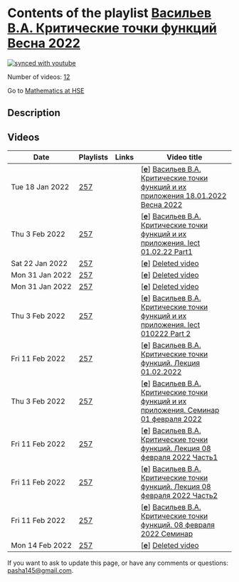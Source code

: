# Contents of the playlist [Васильев В.А. Критические точки функций Весна 2022](https://www.youtube.com/playlist?list=PLq3E5oubNNoA7aFULvfUhqowZybBQg5-P)

[![synced with youtube](https://img.shields.io/github/last-commit/mathphysschool/mathphysschool.github.io/autoupdate1?label=synced%20with%20youtube)](https://github.com/mathphysschool/mathphysschool.github.io/commits/autoupdate1)

Number of videos: [12](#videos)

Go to [Mathematics at HSE](../README.md)

## Description



## Videos

|Date|Playlists|Links|Video title|
|---|---|---|---|
| Tue&nbsp;18&nbsp;Jan&nbsp;2022 | [257](../playlists/257 "Васильев В.А. Критические точки функций Весна 2022") |  | [[**e**](https://studio.youtube.com/video/9lUdmMqdnr0/edit "Edit")] [Васильев В.А. Критические точки функций и их приложения  18.01.2022 Весна 2022](https://www.youtube.com/watch?v=9lUdmMqdnr0&list=PLq3E5oubNNoA7aFULvfUhqowZybBQg5-P) |
| Thu&nbsp;3&nbsp;Feb&nbsp;2022 | [257](../playlists/257 "Васильев В.А. Критические точки функций Весна 2022") |  | [[**e**](https://studio.youtube.com/video/U-wrIKvgbTI/edit "Edit")] [Васильев В.А. Критические точки функций и их приложения. lect 01.02.22 Part1](https://www.youtube.com/watch?v=U-wrIKvgbTI&list=PLq3E5oubNNoA7aFULvfUhqowZybBQg5-P) |
| Sat&nbsp;22&nbsp;Jan&nbsp;2022 | [257](../playlists/257 "Васильев В.А. Критические точки функций Весна 2022") |  | [[**e**](https://studio.youtube.com/video/ymeiu1-DIP8/edit "Edit")] [Deleted video](https://www.youtube.com/watch?v=ymeiu1-DIP8&list=PLq3E5oubNNoA7aFULvfUhqowZybBQg5-P "This video is unavailable.") |
| Mon&nbsp;31&nbsp;Jan&nbsp;2022 | [257](../playlists/257 "Васильев В.А. Критические точки функций Весна 2022") |  | [[**e**](https://studio.youtube.com/video/cRLX8fNSUdQ/edit "Edit")] [Deleted video](https://www.youtube.com/watch?v=cRLX8fNSUdQ&list=PLq3E5oubNNoA7aFULvfUhqowZybBQg5-P "This video is unavailable.") |
| Mon&nbsp;31&nbsp;Jan&nbsp;2022 | [257](../playlists/257 "Васильев В.А. Критические точки функций Весна 2022") |  | [[**e**](https://studio.youtube.com/video/5M88tskfqbQ/edit "Edit")] [Deleted video](https://www.youtube.com/watch?v=5M88tskfqbQ&list=PLq3E5oubNNoA7aFULvfUhqowZybBQg5-P "This video is unavailable.") |
| Thu&nbsp;3&nbsp;Feb&nbsp;2022 | [257](../playlists/257 "Васильев В.А. Критические точки функций Весна 2022") |  | [[**e**](https://studio.youtube.com/video/nVjHz0p_uaw/edit "Edit")] [Васильев В.А. Критические точки функций и их приложения. lect 010222 Part 2](https://www.youtube.com/watch?v=nVjHz0p_uaw&list=PLq3E5oubNNoA7aFULvfUhqowZybBQg5-P) |
| Fri&nbsp;11&nbsp;Feb&nbsp;2022 | [257](../playlists/257 "Васильев В.А. Критические точки функций Весна 2022") |  | [[**e**](https://studio.youtube.com/video/gl_Shd6RjF8/edit "Edit")] [Васильев В.А. Критические точки функций. Лекция 01.02.2022](https://www.youtube.com/watch?v=gl_Shd6RjF8&list=PLq3E5oubNNoA7aFULvfUhqowZybBQg5-P) |
| Thu&nbsp;3&nbsp;Feb&nbsp;2022 | [257](../playlists/257 "Васильев В.А. Критические точки функций Весна 2022") |  | [[**e**](https://studio.youtube.com/video/bhLrW39adhY/edit "Edit")] [Васильев В.А. Критические точки функций и их приложения. Семинар 01 февраля 2022](https://www.youtube.com/watch?v=bhLrW39adhY&list=PLq3E5oubNNoA7aFULvfUhqowZybBQg5-P) |
| Fri&nbsp;11&nbsp;Feb&nbsp;2022 | [257](../playlists/257 "Васильев В.А. Критические точки функций Весна 2022") |  | [[**e**](https://studio.youtube.com/video/dB30fgk2Ayk/edit "Edit")] [Васильев В.А. Критические точки функций. Лекция 08 февраля 2022 Часть1](https://www.youtube.com/watch?v=dB30fgk2Ayk&list=PLq3E5oubNNoA7aFULvfUhqowZybBQg5-P) |
| Fri&nbsp;11&nbsp;Feb&nbsp;2022 | [257](../playlists/257 "Васильев В.А. Критические точки функций Весна 2022") |  | [[**e**](https://studio.youtube.com/video/zZkkJX6MQdY/edit "Edit")] [Васильев В.А. Критические точки функций. Лекция 08 февраля 2022 Часть2](https://www.youtube.com/watch?v=zZkkJX6MQdY&list=PLq3E5oubNNoA7aFULvfUhqowZybBQg5-P) |
| Fri&nbsp;11&nbsp;Feb&nbsp;2022 | [257](../playlists/257 "Васильев В.А. Критические точки функций Весна 2022") |  | [[**e**](https://studio.youtube.com/video/hs7f5LfMcKw/edit "Edit")] [Васильев В.А. Критические точки функций.  08 февраля 2022 Семинар](https://www.youtube.com/watch?v=hs7f5LfMcKw&list=PLq3E5oubNNoA7aFULvfUhqowZybBQg5-P) |
| Mon&nbsp;14&nbsp;Feb&nbsp;2022 | [257](../playlists/257 "Васильев В.А. Критические точки функций Весна 2022") |  | [[**e**](https://studio.youtube.com/video/ZcL71iluw1s/edit "Edit")] [Deleted video](https://www.youtube.com/watch?v=ZcL71iluw1s&list=PLq3E5oubNNoA7aFULvfUhqowZybBQg5-P "This video is unavailable.") |


 If you want to ask to update this page, or have any comments or questions: <pasha145@gmail.com>.